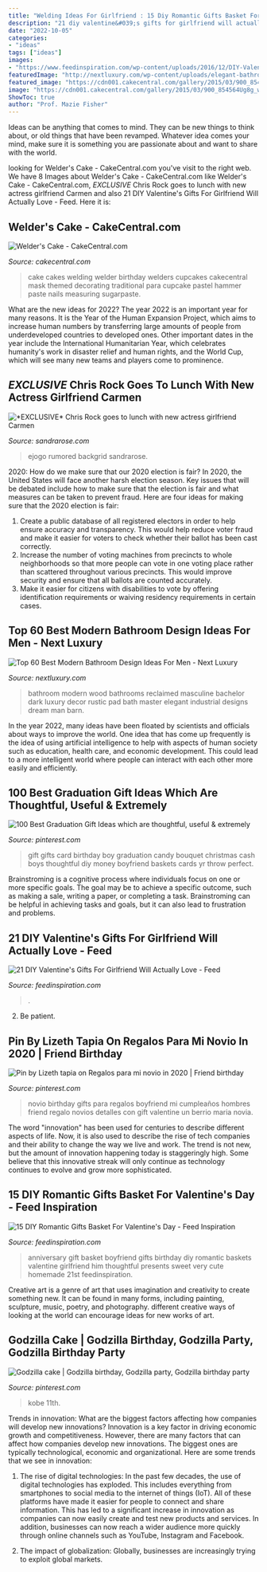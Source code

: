 ```yaml
---
title: "Welding Ideas For Girlfriend : 15 Diy Romantic Gifts Basket For Valentine&#039;s Day"
description: "21 diy valentine&#039;s gifts for girlfriend will actually love"
date: "2022-10-05"
categories:
- "ideas"
tags: ["ideas"]
images:
- "https://www.feedinspiration.com/wp-content/uploads/2016/12/DIY-Valentines-Day-Gift-1.jpg"
featuredImage: "http://nextluxury.com/wp-content/uploads/elegant-bathroom-ideas.jpg"
featured_image: "https://cdn001.cakecentral.com/gallery/2015/03/900_854564Ug8g_welders-cake.jpg"
image: "https://cdn001.cakecentral.com/gallery/2015/03/900_854564Ug8g_welders-cake.jpg"
ShowToc: true
author: "Prof. Mazie Fisher"
---
```



Ideas can be anything that comes to mind. They can be new things to think about, or old things that have been revamped. Whatever idea comes your mind, make sure it is something you are passionate about and want to share with the world.

	

		
looking for Welder&#039;s Cake - CakeCentral.com you've visit to the right web. We have 8 Images about Welder&#039;s Cake - CakeCentral.com like Welder&#039;s Cake - CakeCentral.com, *EXCLUSIVE* Chris Rock goes to lunch with new actress girlfriend Carmen and also 21 DIY Valentine&#039;s Gifts For Girlfriend Will Actually Love - Feed. Here it is:
		
    
## Welder&#039;s Cake - CakeCentral.com

<img loading=lazy src="https://cdn001.cakecentral.com/gallery/2015/03/900_854564Ug8g_welders-cake.jpg" onerror="this.onerror=null;this.src='https://tse2.mm.bing.net/th?id=OIP.0AvJGJeXVPMYzKWmI8bxugHaJ4&amp;pid=15.1';" alt="Welder&#039;s Cake - CakeCentral.com">

_Source: cakecentral.com_

>cake cakes welding welder birthday welders cupcakes cakecentral mask themed decorating traditional para cupcake pastel hammer paste nails measuring sugarpaste. 

	

What are the new ideas for 2022?
The year 2022 is an important year for many reasons. It is the Year of the Human Expansion Project, which aims to increase human numbers by transferring large amounts of people from underdeveloped countries to developed ones. Other important dates in the year include the International Humanitarian Year, which celebrates humanity's work in disaster relief and human rights, and the World Cup, which will see many new teams and players come to prominence.

    
## *EXCLUSIVE* Chris Rock Goes To Lunch With New Actress Girlfriend Carmen

<img loading=lazy src="http://sandrarose.com/wp-content/uploads/2020/10/Chris-Rock-Carmen-Ejogo-BGUS_2017617_001.jpg" onerror="this.onerror=null;this.src='https://tse2.mm.bing.net/th?id=OIP.AiR8szaoPCL5RdHOb3DMNwHaLH&amp;pid=15.1';" alt="*EXCLUSIVE* Chris Rock goes to lunch with new actress girlfriend Carmen">

_Source: sandrarose.com_

>ejogo rumored backgrid sandrarose. 

	

2020: How do we make sure that our 2020 election is fair?
In 2020, the United States will face another harsh election season. Key issues that will be debated include how to make sure that the election is fair and what measures can be taken to prevent fraud. Here are four ideas for making sure that the 2020 election is fair: 
1. Create a public database of all registered electors in order to help ensure accuracy and transparency. This would help reduce voter fraud and make it easier for voters to check whether their ballot has been cast correctly. 
2. Increase the number of voting machines from precincts to whole neighborhoods so that more people can vote in one voting place rather than scattered throughout various precincts. This would improve security and ensure that all ballots are counted accurately. 
3. Make it easier for citizens with disabilities to vote by offering identification requirements or waiving residency requirements in certain cases.

    
## Top 60 Best Modern Bathroom Design Ideas For Men - Next Luxury

<img loading=lazy src="http://nextluxury.com/wp-content/uploads/elegant-bathroom-ideas.jpg" onerror="this.onerror=null;this.src='https://tse1.mm.bing.net/th?id=OIP.OXq7xVe-RNHJlY9u_ESlaQAAAA&amp;pid=15.1';" alt="Top 60 Best Modern Bathroom Design Ideas For Men - Next Luxury">

_Source: nextluxury.com_

>bathroom modern wood bathrooms reclaimed masculine bachelor dark luxury decor rustic pad bath master elegant industrial designs dream man barn. 

	

In the year 2022, many ideas have been floated by scientists and officials about ways to improve the world. One idea that has come up frequently is the idea of using artificial intelligence to help with aspects of human society such as education, health care, and economic development. This could lead to a more intelligent world where people can interact with each other more easily and efficiently.

    
## 100 Best Graduation Gift Ideas Which Are Thoughtful, Useful &amp; Extremely

<img loading=lazy src="https://i.pinimg.com/736x/2d/a3/ce/2da3ce827766e33478a73beccde2123e.jpg" onerror="this.onerror=null;this.src='https://tse3.mm.bing.net/th?id=OIP.g8NLJ9a2sC1OWz3yTmJRtAHaJ4&amp;pid=15.1';" alt="100 Best Graduation Gift Ideas which are thoughtful, useful &amp; extremely">

_Source: pinterest.com_

>gift gifts card birthday boy graduation candy bouquet christmas cash boys thoughtful diy money boyfriend baskets cards yr throw perfect. 

	

Brainstroming is a cognitive process where individuals focus on one or more specific goals. The goal may be to achieve a specific outcome, such as making a sale, writing a paper, or completing a task. Brainstroming can be helpful in achieving tasks and goals, but it can also lead to frustration and problems.

    
## 21 DIY Valentine&#039;s Gifts For Girlfriend Will Actually Love - Feed

<img loading=lazy src="https://www.feedinspiration.com/wp-content/uploads/2016/12/DIY-Valentines-Day-Gift-1.jpg" onerror="this.onerror=null;this.src='https://tse2.mm.bing.net/th?id=OIP.sj16fMUKO12fp8sDtfEjrgHaLK&amp;pid=15.1';" alt="21 DIY Valentine&#039;s Gifts For Girlfriend Will Actually Love - Feed">

_Source: feedinspiration.com_

>. 

	

2. Be patient.

    
## Pin By Lizeth Tapia On Regalos Para Mi Novio In 2020 | Friend Birthday

<img loading=lazy src="https://i.pinimg.com/736x/15/06/9c/15069c982779bbb522b7311aa2b3f67e.jpg" onerror="this.onerror=null;this.src='https://tse4.mm.bing.net/th?id=OIP.q5mmWkZ89VC-xbkRBaSKiwHaJ3&amp;pid=15.1';" alt="Pin by Lizeth tapia on Regalos para mi novio in 2020 | Friend birthday">

_Source: pinterest.com_

>novio birthday gifts para regalos boyfriend mi cumpleaños hombres friend regalo novios detalles con gift valentine un berrio maria novia. 

	

The word "innovation" has been used for centuries to describe different aspects of life. Now, it is also used to describe the rise of tech companies and their ability to change the way we live and work. The trend is not new, but the amount of innovation happening today is staggeringly high. Some believe that this innovative streak will only continue as technology continues to evolve and grow more sophisticated.

    
## 15 DIY Romantic Gifts Basket For Valentine&#039;s Day - Feed Inspiration

<img loading=lazy src="http://feedinspiration.com/wp-content/uploads/2017/01/basket-for-your-valentine.jpg" onerror="this.onerror=null;this.src='https://tse1.mm.bing.net/th?id=OIP.d14FbnFmLnZVHP4WNbbPBgHaJ3&amp;pid=15.1';" alt="15 DIY Romantic Gifts Basket For Valentine&#039;s Day - Feed Inspiration">

_Source: feedinspiration.com_

>anniversary gift basket boyfriend gifts birthday diy romantic baskets valentine girlfriend him thoughtful presents sweet very cute homemade 21st feedinspiration. 

	

Creative art is a genre of art that uses imagination and creativity to create something new. It can be found in many forms, including painting, sculpture, music, poetry, and photography. different creative ways of looking at the world can encourage ideas for new works of art.

    
## Godzilla Cake | Godzilla Birthday, Godzilla Party, Godzilla Birthday Party

<img loading=lazy src="https://i.pinimg.com/736x/21/96/9e/21969e8a2ed068b1da91db613efcb3f6.jpg" onerror="this.onerror=null;this.src='https://tse4.mm.bing.net/th?id=OIP.PK3bhErPv7U9-cJJ464YdAHaJ4&amp;pid=15.1';" alt="Godzilla cake | Godzilla birthday, Godzilla party, Godzilla birthday party">

_Source: pinterest.com_

>kobe 11th. 

	

Trends in innovation: What are the biggest factors affecting how companies will develop new innovations?
Innovation is a key factor in driving economic growth and competitiveness. However, there are many factors that can affect how companies develop new innovations. The biggest ones are typically technological, economic and organizational. Here are some trends that we see in innovation:
1. The rise of digital technologies: In the past few decades, the use of digital technologies has exploded. This includes everything from smartphones to social media to the internet of things (IoT). All of these platforms have made it easier for people to connect and share information. This has led to a significant increase in innovation as companies can now easily create and test new products and services. In addition, businesses can now reach a wider audience more quickly through online channels such as YouTube, Instagram and Facebook.

2. The impact of globalization: Globally, businesses are increasingly trying to exploit global markets.

